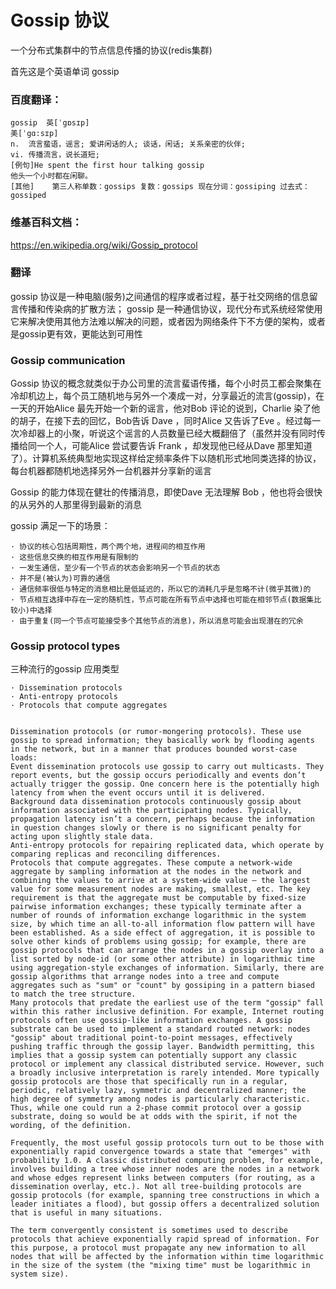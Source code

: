 # Gossip 协议

一个分布式集群中的节点信息传播的协议(redis集群)

首先这是个英语单词 gossip 

### 百度翻译：
```
gossip	英[ˈgɒsɪp]
美[ˈgɑ:sɪp]
n.	流言蜚语，谣言; 爱讲闲话的人; 谈话，闲话; 关系亲密的伙伴;
vi.	传播流言，说长道短;
[例句]He spent the first hour talking gossip
他头一个小时都在闲聊。
[其他]	第三人称单数：gossips 复数：gossips 现在分词：gossiping 过去式：gossiped
```

### 维基百科文档：
https://en.wikipedia.org/wiki/Gossip_protocol

### 翻译

gossip 协议是一种电脑(服务)之间通信的程序或者过程，基于社交网络的信息留言传播和传染病的扩散方法；
gossip 是一种通信协议，现代分布式系统经常使用它来解决使用其他方法难以解决的问题，或者因为网络条件下不方便的架构，或者是gossip更有效，更能达到可用性


### Gossip communication
Gossip 协议的概念就类似于办公司里的流言蜚语传播，每个小时员工都会聚集在冷却机边上，每个员工随机地与另外一个凑成一对，分享最近的流言(gossip)，在一天的开始Alice 最先开始一个新的谣言，他对Bob 评论的说到，Charlie 染了他的胡子，在接下去的回忆，Bob告诉 Dave ，同时Alice 又告诉了Eve 。经过每一次冷却器上的小聚，听说这个谣言的人员数量已经大概翻倍了（虽然并没有同时传播给同一个人，可能Alice 尝试要告诉 Frank ，却发现他已经从Dave 那里知道了）。计算机系统典型地实现这样给定频率条件下以随机形式地同类选择的协议，每台机器都随机地选择另外一台机器并分享新的谣言

Gossip 的能力体现在健壮的传播消息，即使Dave 无法理解 Bob ，他也将会很快的从另外的人那里得到最新的消息

gossip 满足一下的场景：

```
· 协议的核心包括周期性，两个两个地，进程间的相互作用
· 这些信息交换的相互作用是有限制的
· 一发生通信，至少有一个节点的状态会影响另一个节点的状态
· 并不是(被认为)可靠的通信
· 通信频率很低与特定的消息相比是低延迟的，所以它的消耗几乎是忽略不计(微乎其微)的
· 节点相互选择中存在一定的随机性，节点可能在所有节点中选择也可能在相邻节点(数据集比较小)中选择
· 由于重复(同一个节点可能接受多个其他节点的消息)，所以消息可能会出现潜在的冗余
```

### Gossip protocol types
三种流行的gossip 应用类型

```
· Dissemination protocols
· Anti-entropy protocols 
· Protocols that compute aggregates
```


```

Dissemination protocols (or rumor-mongering protocols). These use gossip to spread information; they basically work by flooding agents in the network, but in a manner that produces bounded worst-case loads:
Event dissemination protocols use gossip to carry out multicasts. They report events, but the gossip occurs periodically and events don’t actually trigger the gossip. One concern here is the potentially high latency from when the event occurs until it is delivered.
Background data dissemination protocols continuously gossip about information associated with the participating nodes. Typically, propagation latency isn’t a concern, perhaps because the information in question changes slowly or there is no significant penalty for acting upon slightly stale data.
Anti-entropy protocols for repairing replicated data, which operate by comparing replicas and reconciling differences.
Protocols that compute aggregates. These compute a network-wide aggregate by sampling information at the nodes in the network and combining the values to arrive at a system-wide value – the largest value for some measurement nodes are making, smallest, etc. The key requirement is that the aggregate must be computable by fixed-size pairwise information exchanges; these typically terminate after a number of rounds of information exchange logarithmic in the system size, by which time an all-to-all information flow pattern will have been established. As a side effect of aggregation, it is possible to solve other kinds of problems using gossip; for example, there are gossip protocols that can arrange the nodes in a gossip overlay into a list sorted by node-id (or some other attribute) in logarithmic time using aggregation-style exchanges of information. Similarly, there are gossip algorithms that arrange nodes into a tree and compute aggregates such as "sum" or "count" by gossiping in a pattern biased to match the tree structure.
Many protocols that predate the earliest use of the term "gossip" fall within this rather inclusive definition. For example, Internet routing protocols often use gossip-like information exchanges. A gossip substrate can be used to implement a standard routed network: nodes "gossip" about traditional point-to-point messages, effectively pushing traffic through the gossip layer. Bandwidth permitting, this implies that a gossip system can potentially support any classic protocol or implement any classical distributed service. However, such a broadly inclusive interpretation is rarely intended. More typically gossip protocols are those that specifically run in a regular, periodic, relatively lazy, symmetric and decentralized manner; the high degree of symmetry among nodes is particularly characteristic. Thus, while one could run a 2-phase commit protocol over a gossip substrate, doing so would be at odds with the spirit, if not the wording, of the definition.

Frequently, the most useful gossip protocols turn out to be those with exponentially rapid convergence towards a state that "emerges" with probability 1.0. A classic distributed computing problem, for example, involves building a tree whose inner nodes are the nodes in a network and whose edges represent links between computers (for routing, as a dissemination overlay, etc.). Not all tree-building protocols are gossip protocols (for example, spanning tree constructions in which a leader initiates a flood), but gossip offers a decentralized solution that is useful in many situations.

The term convergently consistent is sometimes used to describe protocols that achieve exponentially rapid spread of information. For this purpose, a protocol must propagate any new information to all nodes that will be affected by the information within time logarithmic in the size of the system (the "mixing time" must be logarithmic in system size).
```



